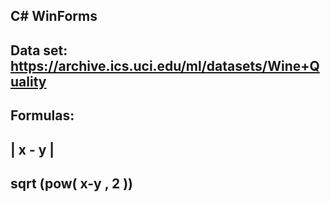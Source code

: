 ## C# WinForms
## Data set: https://archive.ics.uci.edu/ml/datasets/Wine+Quality 
## Formulas:
##  | x - y |
##  sqrt (pow( x-y , 2 ))
